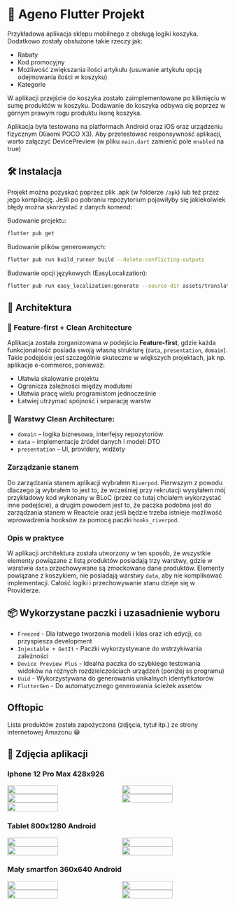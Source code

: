 # 🛒 Ageno Flutter Projekt

Przykładowa aplikacja sklepu mobilnego z obsługą logiki koszyka. Dodatkowo zostały obsłużone takie rzeczy jak:
- Rabaty
- Kod promocyjny
- Możliwość zwiększania ilości artykułu (usuwanie artykułu opcją odejmowania ilości w koszyku)
- Kategorie

W aplikacji przejście do koszyka zostało zaimplementowane po kliknięciu w sumę produktów w koszyku. Dodawanie do koszyka odbywa się poprzez w górnym prawym rogu produktu ikonę koszyka.

Aplikacja była testowana na platformach Android oraz iOS oraz urządzeniu fizycznym (Xiaomi POCO X3). Aby przetestować responsywność aplikacji, warto załączyć DevicePreview (w pliku `main.dart` zamienić pole `enabled` na true)

## 🛠️ Instalacja

Projekt można pozyskać poprzez plik .apk (w folderze `/apk`) lub też przez jego kompilację. Jeśli po pobraniu repozytorium pojawiłyby się jakiekolwiek błędy można skorzystać z danych komend:

Budowanie projektu: 
```bash
flutter pub get
```

Budowanie plików generowanych:
```bash
flutter pub run build_runner build --delete-conflicting-outputs
```

Budowanie opcji językowych (EasyLocalization):
```bash
flutter pub run easy_localization:generate --source-dir assets/translations -f keys -o locale_keys.g.dart
```

## 🧱 Architektura

### 🔹 Feature-first + Clean Architecture

Aplikacja została zorganizowana w podejściu **Feature-first**, gdzie każda funkcjonalność posiada swoją własną strukturę (`data`, `presentation`, `domain`). Takie podejście jest szczególnie skuteczne w większych projektach, jak np. aplikacje e-commerce, ponieważ:

- Ułatwia skalowanie projektu
- Ogranicza zależności między modułami
- Ułatwia pracę wielu programistom jednocześnie
- Łatwiej utrzymać spójność i separację warstw

### 🔹 Warstwy Clean Architecture:

- `domain` – logika biznesowa, interfejsy repozytoriów
- `data` – implementacje źródeł danych i modeli DTO
- `presentation` – UI, providery, widżety

### Zarządzanie stanem

Do zarządzania stanem aplikacji wybrałem `Riverpod`. Pierwszym z powodu dlaczego ją wybrałem to jest to, że wcześniej przy rekrutacji wysyłałem mój przykładowy kod wykonany w BLoC (przez co tutaj chciałem wykorzystać inne podejście), a drugim powodem jest to, że paczka podobna jest do zarządzania stanem w Reactcie oraz jeśli będzie trzeba istnieje możliwość wprowadzenia hooksów za pomocą paczki `hooks_riverpod`.

### Opis w praktyce

W aplikacji architektura została utworzony w ten sposób, że wszystkie elementy powiązane z listą produktów posiadają trzy warstwy, gdzie w warstwie `data` przechowywane są zmockowane dane produktów. Elementy powiązane z koszykiem, nie posiadają warstwy `data`, aby nie komplikować implementacji. Całość logiki i przechowywanie stanu dzieje się w Providerze.

## 📦 Wykorzystane paczki i uzasadnienie wyboru

- `Freezed` - Dla łatwego tworzenia modeli i klas oraz ich edycji, co przyspiesza development
- `Injectable + GetIt` - Paczki wykorzystywane do wstrzykiwania zależności
- `Device Preview Plus` - Idealna paczka do szybkiego testowania widoków na różnych rozdzielczościach urządzeń (poniżej ss programu)
- `Uuid` - Wykorzystywana do generowania unikalnych identyfikatorów
- `FlutterGen` - Do automatycznego generowania ścieżek assetów

## Offtopic
Lista produktów została zapożyczona (zdjęcia, tytuł itp.) ze strony internetowej Amazonu 😁

## 📱 Zdjęcia aplikacji


### Iphone 12 Pro Max 428x926

<div style="display: flex; justify-content: space-between;">
  <img src="https://github.com/user-attachments/assets/06ffd6c5-6a0f-4a2d-8800-6f1577da1330" width="48%" />
  <img src="https://github.com/user-attachments/assets/c21effc3-45fd-4894-92d7-d4f58ef982c5" width="48%" />
</div>

<div style="display: flex; justify-content: space-between;">
  <img src="https://github.com/user-attachments/assets/b63e7efb-da51-47ea-a8ba-18ec0feb7b7b" width="48%" />
  <img src="https://github.com/user-attachments/assets/8d969908-0c62-4ff1-8ba2-965d1ff84829" width="48%" />
</div>

<div style="display: flex; justify-content: space-between;">
  <img src="https://github.com/user-attachments/assets/b8cb204a-5bae-4b79-b7c5-adafafaeb247" width="48%" />
</div>

### Tablet 800x1280 Android
<div style="display: flex; justify-content: space-between;">
  <img src="https://github.com/user-attachments/assets/48fd0ff5-f423-47fd-9dc5-26b00e4946f8" width="48%" />
  <img src="https://github.com/user-attachments/assets/451e63ea-e279-41e8-b9f3-923d9a81b932" width="48%" />
</div>

<div style="display: flex; justify-content: space-between;">
  <img src="https://github.com/user-attachments/assets/7b2d9c41-e6a5-417f-8a1d-8156dfa18630" width="48%" />
  <img src="https://github.com/user-attachments/assets/514de45d-357f-4f6d-96bc-e114fa75c997" width="48%" />
</div>

### Mały smartfon 360x640 Android
<div style="display: flex; justify-content: space-between;">
  <img src="https://github.com/user-attachments/assets/994a3340-e894-4f7e-a4cc-12dcf4211c42" width="48%" />
  <img src="https://github.com/user-attachments/assets/954c6e7e-82c8-459f-9f2d-f0b802be20a8" width="48%" />
</div>

<div style="display: flex; justify-content: space-between;">
  <img src="https://github.com/user-attachments/assets/d2f56cce-c26e-4be4-b294-7e575a2b79a6" width="48%" />
  <img src="https://github.com/user-attachments/assets/99e4604e-c69b-4ca6-b338-2159377f3401" width="48%" />
</div>











